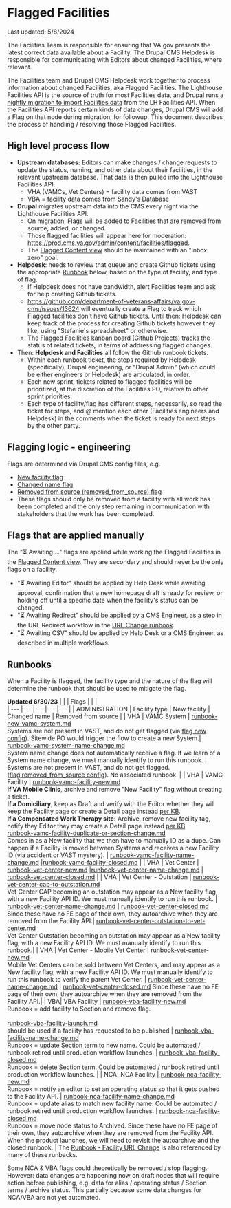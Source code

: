 # Flagged Facilities
Last updated: 5/8/2024

The Facilities Team is responsible for ensuring that VA.gov presents the latest correct data available about a Facility. 
The Drupal CMS Helpdesk is responsible for communicating with Editors about changed Facilities, where relevant. 

The Facilities team and Drupal CMS Helpdesk work together to process information about changed Facilities, aka Flagged Facilities. The Lighthouse Facilities API is the source of truth for most Facilities data, and Drupal runs a [nightly migration to import Facilities data](https://github.com/department-of-veterans-affairs/va.gov-cms/blob/main/READMES/migrations-facility.md) from the LH Facilities API. When the Facilities API reports certain kinds of data changes, Drupal CMS will add a Flag on that node during migration, for followup. This document describes the process of handling / resolving those Flagged Facilities.

## High level process flow
* **Upstream databases:** Editors can make changes / change requests to update the status, naming, and other data about their facilities, in the relevant upstream database. That data is then pulled into the Lighthouse Facilities API.
  * VHA (VAMCs, Vet Centers) = facility data comes from VAST
  * VBA = facility data comes from Sandy's Database
* **Drupal** migrates upstream data into the CMS every night via the Lighthouse Facilities API. 
  * On migration, Flags will be added to Facilities that are removed from source, added, or changed. 
  * Those flagged facilities will appear here for moderation: https://prod.cms.va.gov/admin/content/facilities/flagged.
  * The [Flagged Content view](https://prod.cms.va.gov/admin/content/facilities/flagged) should be maintained with an "inbox zero" goal. 
* **Helpdesk**: needs to review that queue and create Github tickets using the appropriate [Runbook](https://github.com/department-of-veterans-affairs/va.gov-team/blob/master/products/facilities/flagged-facilities.md#runbooks) below, based on the type of facility, and type of flag.  
  * If Helpdesk does not have bandwidth, alert Facilities team and ask for help creating Github tickets.
  * https://github.com/department-of-veterans-affairs/va.gov-cms/issues/13624 will eventually create a Flag to track which Flagged facilities don't have Github tickets. Until then: Helpdesk can keep track of the process for creating Github tickets however they like, using "Stefanie's spreadsheet" or otherwise.
  * The [Flagged Facilities kanban board (Github Projects)](https://github.com/orgs/department-of-veterans-affairs/projects/1461) tracks the status of related tickets, in terms of addressing flagged changes.
* Then: **Helpdesk and Facilities** all follow the Github runbook tickets. 
  * Within each runbook ticket, the steps required by Helpdesk (specifically), Drupal engineering, or "Drupal Admin" (which could be either engineers or Helpdesk) are articulated, in order. 
  * Each new sprint, tickets related to flagged facilities will be prioritized, at the discretion of the Facilities PO, relative to other sprint priorities.
  * Each type of facility/flag has different steps, necessarily, so read the ticket for steps, and @ mention each other (Facilities engineers and Helpdesk) in the comments when the ticket is ready for next steps by the other party. 


## Flagging logic - engineering
Flags are determined via Drupal CMS config files, e.g.
* [New facility flag](https://github.com/department-of-veterans-affairs/va.gov-cms/blob/main/config/sync/flag.flag.new.yml)
* [Changed name flag](https://github.com/department-of-veterans-affairs/va.gov-cms/blob/main/config/sync/flag.flag.changed_name.yml)
* [Removed from source (removed_from_source) flag](https://github.com/department-of-veterans-affairs/va.gov-cms/blob/main/config/sync/flag.flag.removed_from_source.yml)
* These flags should only be removed from a facility with all work has been completed and the only step remaining in communication with stakeholders that the work has been completed.

## Flags that are applied manually
The "⏳ Awaiting ..." flags are applied while working the Flagged Facilities in the [Flagged Content view](https://prod.cms.va.gov/admin/content/facilities/flagged). They are secondary and should never be the only flags on a facility.
* "⏳ Awaiting Editor" should be applied by Help Desk while awaiting approval, confirmation that a new homepage draft is ready for review, or holding off until a specific date when the facility's status can be changed.
* "⏳ Awaiting Redirect" should be applied by a CMS Engineer, as a step in the URL Redirect workflow in the [URL Change runbook](https://github.com/department-of-veterans-affairs/va.gov-cms/issues/new?assignees=&labels=Facilities%2C+Drupal+engineering%2C+Flagged+Facilities%2C+Redirect+request%2C+URL+Change%2C+User+support&projects=&template=runbook-facility-url-change.md&title=URL+Change+for%3A+%3Cinsert+facility+name%3E).
* "⏳ Awaiting CSV" should be applied by Help Desk or a CMS Engineer, as described in multiple workflows.

## Runbooks 
When a Facility is flagged, the facility type and the nature of the flag will determine the runbook that should be used to mitigate the flag. 

**Updated 6/30/23**
| | | Flags | | |                                                                                                                                                                                                                                                                                                                                                        
| --- |--- |--- |--- |--- |
| ADMINISTRATION | Facility type | New facility | Changed name | Removed from source |
| VHA | VAMC System | [runbook-new-vamc-system.md](https://github.com/department-of-veterans-affairs/va.gov-cms/issues/new?template=runbook-new-vamc-system.md)<br/> Systems are not present in VAST, and do not get flagged (via [flag new config](https://github.com/department-of-veterans-affairs/va.gov-cms/blob/main/config/sync/flag.flag.new.yml)). Sitewide PO would trigger the flow to create a new System.| [runbook-vamc-system-name-change.md](https://github.com/department-of-veterans-affairs/va.gov-cms/blob/main/.github/ISSUE_TEMPLATE/runbook-vamc-system-name-change.md)<br>System name change does not automatically receive a flag. If we learn of a System name change, we must manually identify to run this runbook. | Systems are not present in VAST, and do not get flagged.<br>([flag removed_from_source config](https://github.com/department-of-veterans-affairs/va.gov-cms/blob/main/config/sync/flag.flag.removed_from_source.yml#L9)). No associated runbook. |
| VHA | VAMC Facility                                                                                                                                                                                                                                                                                                                                                                                         | [runbook-vamc-facility-new.md](https://github.com/department-of-veterans-affairs/va.gov-cms/blob/main/.github/ISSUE_TEMPLATE/runbook-vamc-facility-new.md)<br>**If VA Mobile Clinic**, archive and remove "New Facility" flag without creating a ticket.<br>**If a Domiciliary**, keep as Draft and verify with the Editor whether they will keep the Facility page or create a Detail page instead [per KB](https://prod.cms.va.gov/how-to-add-a-detail-page-for-your-domiciliary).<br>**If a Compensated Work Therapy site:** Archive, remove new facility tag, notify they Editor they may create a Detail page instead [per KB](https://prod.cms.va.gov/how-to-add-a-detail-page-for-your-domiciliary).<br/>[runbook-vamc-facility-duplicate-or-section-change.md](https://github.com/department-of-veterans-affairs/va.gov-cms/blob/main/.github/ISSUE_TEMPLATE/runbook-vamc-facility-duplicate-or-section-change.md)<br>Comes in as a New facility that we then have to manually ID as a dupe. Can happen if a Facility is moved between Systems and receives a new Facility ID (via accident or VAST mystery).                                                                                                                                                                                                | [runbook-vamc-facility-name-change.md](https://github.com/department-of-veterans-affairs/va.gov-cms/blob/main/.github/ISSUE_TEMPLATE/runbook-vamc-facility-name-change.md) |[runbook-vamc-facility-closed.md](https://github.com/department-of-veterans-affairs/va.gov-cms/blob/main/.github/ISSUE_TEMPLATE/runbook-vamc-facility-closed.md) |
| VHA | Vet Center | [runbook-vet-center-new.md](https://github.com/department-of-veterans-affairs/va.gov-cms/blob/main/.github/ISSUE_TEMPLATE/runbook-vet-center-new.md) |[runbook-vet-center-name-change.md](https://github.com/department-of-veterans-affairs/va.gov-cms/blob/main/.github/ISSUE_TEMPLATE/runbook-vet-center-name-change.md) | [runbook-vet-center-closed.md](https://github.com/department-of-veterans-affairs/va.gov-cms/blob/main/.github/ISSUE_TEMPLATE/runbook-vet-center-closed.md) |
| VHA | Vet Center - Outstation | [runbook-vet-center-cap-to-outstation.md](https://github.com/department-of-veterans-affairs/va.gov-cms/blob/main/.github/ISSUE_TEMPLATE/runbook-vet-center-cap-to-outstation.md)<br>Vet Center CAP becoming an outstation may appear as a New facility flag, with a new Facility API ID. We must manually identify to run this runbook. | [runbook-vet-center-name-change.md](https://github.com/department-of-veterans-affairs/va.gov-cms/blob/main/.github/ISSUE_TEMPLATE/runbook-vet-center-name-change.md) | [runbook-vet-center-closed.md](https://github.com/department-of-veterans-affairs/va.gov-cms/blob/main/.github/ISSUE_TEMPLATE/runbook-vet-center-closed.md)  Since these have no FE page of their own, they autoarchive when they are removed from the Facility API.| [runbook-vet-center-outstation-to-vet-center.md](https://github.com/department-of-veterans-affairs/va.gov-cms/blob/main/.github/ISSUE_TEMPLATE/runbook-vet-center-outstation-to-vet-center.md)<br>Vet Center Outstation becoming an outstation may appear as a New facility flag, with a new Facility API ID. We must manually identify to run this runbook.|
| VHA | Vet Center - Mobile Vet Center | [runbook-vet-center-new.md<br>](https://github.com/department-of-veterans-affairs/va.gov-cms/blob/main/.github/ISSUE_TEMPLATE/runbook-vet-center-new.md)Mobile Vet Centers can be sold between Vet Centers, and may appear as a New facility flag, with a new Facility API ID. We must manually identify to run this runbook to verify the parent Vet Center. | [runbook-vet-center-name-change.md](https://github.com/department-of-veterans-affairs/va.gov-cms/blob/main/.github/ISSUE_TEMPLATE/runbook-vet-center-name-change.md) | [runbook-vet-center-closed.md](https://github.com/department-of-veterans-affairs/va.gov-cms/blob/main/.github/ISSUE_TEMPLATE/runbook-vet-center-closed.md) Since these have no FE page of their own, they autoarchive when they are removed from the Facility API.|
| VBA| VBA Facility | [runbook-vba-facility-new.md<br>](https://github.com/department-of-veterans-affairs/va.gov-cms/blob/main/.github/ISSUE_TEMPLATE/runbook-vba-facility-new.md)Runbook = add facility to Section and remove flag. <br/><br/>[runbook-vba-facility-launch.md<br>](https://github.com/department-of-veterans-affairs/va.gov-cms/blob/main/.github/ISSUE_TEMPLATE/runbook-vba-facility-launch.md) should be used if a facility has requested to be published | [runbook-vba-facility-name-change.md](https://github.com/department-of-veterans-affairs/va.gov-cms/blob/main/.github/ISSUE_TEMPLATE/runbook-vba-facility-name-change.md)<br>Runbook = update Section term to new name. Could be automated / runbook retired until production workflow launches. | [runbook-vba-facility-closed.md](https://github.com/department-of-veterans-affairs/va.gov-cms/blob/main/.github/ISSUE_TEMPLATE/runbook-vba-facility-closed.md)<br>Runbook = delete Section term. Could be automated / runbook retired until production workflow launches. |
| NCA| NCA Facility | [runbook-nca-facility-new.md](https://github.com/department-of-veterans-affairs/va.gov-cms/blob/main/.github/ISSUE_TEMPLATE/runbook-nca-facility-new.md)<br>Runbook = notify an editor to set an operating status so that it gets pushed to the Facility API.                                                                                                 | [runbook-nca-facility-name-change.md](https://github.com/department-of-veterans-affairs/va.gov-cms/blob/main/.github/ISSUE_TEMPLATE/runbook-nca-facility-name-change.md)<br>Runbook = update alias to match new facility name. Could be automated / runbook retired until production workflow launches. | [runbook-nca-facility-closed.md](https://github.com/department-of-veterans-affairs/va.gov-cms/blob/main/.github/ISSUE_TEMPLATE/runbook-nca-facility-closed.md)<br>Runbook = move node status to Archived. Since these have no FE page of their own, they autoarchive when they are removed from the Facility API.  When the product launches, we will need to revisit the autoarchive and the closed runbook. |
                                                                                                                                                                     The [Runbook - Facility URL Change]([https://github.com/department-of-veterans-affairs/va.gov-cms/blob/main/.github/ISSUE_TEMPLATE/runbook-facility-url-change.md](https://github.com/department-of-veterans-affairs/va.gov-cms/issues/new?assignees=&labels=Facilities%2C+Drupal+engineering%2C+Flagged+Facilities%2C+Redirect+request%2C+URL+Change%2C+User+support&projects=&template=runbook-facility-url-change.md&title=URL+Change+for%3A+%3Cinsert+facility+name%3E)) is also referenced by many of these runbacks.

Some NCA & VBA flags could theoretically be removed / stop flagging. However: data changes are happening now on draft nodes that will require action before publishing, e.g. data for alias / operating status / Section terms / archive status. This partially because some data changes for NCA/VBA are not yet automated.  
